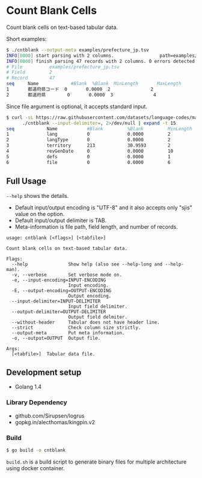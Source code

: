 # Count Blank Cells

Count blank cells on text-based tabular data.

Short examples:

```bash
$ ./cntblank --output-meta examples/prefecture_jp.tsv
INFO[0000] start parsing with 2 columns.                 path=examples/prefecture_jp.tsv
INFO[0000] finish parsing 47 records with 2 columns. 0 errors detected.  path=examples/prefecture_jp.tsv
# File          examples/prefecture_jp.tsv
# Field         2
# Record        47
seq     Name            #Blank  %Blank  MinLength       MaxLength
1       都道府県コード  0       0.0000  2               2
2       都道府県        0       0.0000  3               4
```

Since file argument is optional, it accepts standard input.

```bash
$ curl -sL https://raw.githubusercontent.com/datasets/language-codes/master/data/ietf-language-tags.csv |
      ./cntblank --input-delimiter=, 2>/dev/null | expand -t 15
seq            Name           #Blank         %Blank         MinLength      MaxLength
1              lang           0              0.0000         2              14
2              langType       0              0.0000         2              4
3              territory      213            30.9593        2              3
4              revGenDate     0              0.0000         10             10
5              defs           0              0.0000         1              1
6              file           0              0.0000         6              18
```

## Full Usage

`--help` shows the details.

- Default input/output encoding is "UTF-8" and it also accepts only "sjis" value on the option.
- Default input/output delimiter is TAB.
- Meta-information is file path, field length, and number of records.

```text
usage: cntblank [<flags>] [<tabfile>]

Count blank cells on text-based tabular data.

Flags:
  --help               Show help (also see --help-long and --help-man).
  -v, --verbose        Set verbose mode on.
  -e, --input-encoding=INPUT-ENCODING
                       Input encoding.
  -E, --output-encoding=OUTPUT-ENCODING
                       Output encoding.
  --input-delimiter=INPUT-DELIMITER
                       Input field delimiter.
  --output-delimiter=OUTPUT-DELIMITER
                       Output field delmiter.
  --without-header     Tabular does not have header line.
  --strict             Check column size strictly.
  --output-meta        Put meta information.
  -o, --output=OUTPUT  Output file.

Args:
  [<tabfile>]  Tabular data file.
```


## Development setup

- Golang 1.4

### Library Dependency

- github.com/Sirupsen/logrus
- gopkg.in/alecthomas/kingpin.v2

### Build

```bash
$ go build -o cntblank
```

`build.sh` is a build script to generate binary files for multiple architecture
using docker container.

